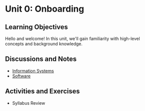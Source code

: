 # Unit 0: Onboarding

## Learning Objectives

Hello and welcome! In this unit, we'll gain familiarity with high-level concepts and background knowledge.

## Discussions and Notes

  + [Information Systems](/notes/info-systems/README.md)
  + [Software](/notes/software/README.md)

## Activities and Exercises

  + Syllabus Review
